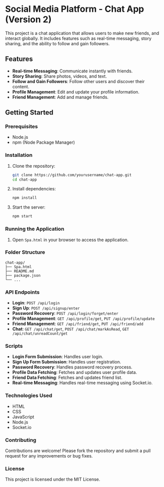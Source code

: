 # Social Media Platform - Chat App (Version 2)

This project is a chat application that allows users to make new friends, and interact globally. It includes features such as real-time messaging, story sharing, and the ability to follow and gain followers.

## Features

- **Real-time Messaging**: Communicate instantly with friends.
- **Story Sharing**: Share photos, videos, and text.
- **Follow and Gain Followers**: Follow other users and discover their content.
- **Profile Management**: Edit and update your profile information.
- **Friend Management**: Add and manage friends.

## Getting Started

### Prerequisites

- Node.js
- npm (Node Package Manager)

### Installation

1. Clone the repository:
    ```bash
    git clone https://github.com/yourusername/chat-app.git
    cd chat-app
    ```

2. Install dependencies:
    ```bash
    npm install
    ```

3. Start the server:
    ```bash
    npm start
    ```

### Running the Application

1. Open `Spa.html` in your browser to access the application.

### Folder Structure

```
chat-app/
├── Spa.html
├── README.md
├── package.json
└── ...
```

### API Endpoints

- **Login**: `POST /api/login`
- **Sign Up**: `POST /api/signup/enter`
- **Password Recovery**: `POST /api/login/forget/enter`
- **Profile Management**: `GET /api/profile/get`, `PUT /api/profile/update`
- **Friend Management**: `GET /api/friend/get`, `PUT /api/friend/add`
- **Chat**: `GET /api/chat/get`, `POST /api/chat/markAsRead`, `GET /api/chat/unreadCount/get`

### Scripts

- **Login Form Submission**: Handles user login.
- **Sign Up Form Submission**: Handles user registration.
- **Password Recovery**: Handles password recovery process.
- **Profile Data Fetching**: Fetches and updates user profile data.
- **Friend Data Fetching**: Fetches and updates friend list.
- **Real-time Messaging**: Handles real-time messaging using Socket.io.

### Technologies Used

- HTML
- CSS
- JavaScript
- Node.js
- Socket.io

### Contributing

Contributions are welcome! Please fork the repository and submit a pull request for any improvements or bug fixes.

### License

This project is licensed under the MIT License.
